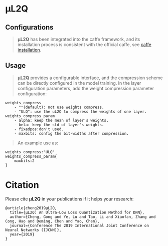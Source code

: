 # μL2Q
## Configurations
> **μL2Q** has been integrated into the caffe framework, and its installation process is consistent with the official caffe, see [caffe installation](https://github.com/BVLC/caffe).
## Usage
>  **μL2Q** provides a configurable interface, and the compression scheme can be directly configured in the model training.
In the layer configuration parameters, add the weight compression parameter configuration:
```
weights_compress 
	- ""(default): not use weights compress.
	- "ULQ": use the uL2Q to compress the weights of one layer.
weights_compress_param
	- alpha: keep the mean of layer's weights.
	- beta: keep the std of layer's weights.
	- fixedpos:don't used.
 	- maxbits: config the bit-widths after compression.
```
> An example use as:
```
weights_compress:"ULQ"
weights_compress_param{
    maxbits:2
}
```
# Citation
Please cite **μL2Q** in your publications if it helps your research:
```
@article{cheng2019μL2Q,
  title={μL2Q: An Ultra-Low Loss Quantization Method for DNN},
  author={Cheng, Gong and Ye, Lu and Tao, Li and Xiaofan, Zhang and Cong, Hao and Deming, Chen and Yao, Chen},
  journal={Conference The 2019 International Joint Conference on Neural Networks (IJCNN)},
  year={2019}
}
```

